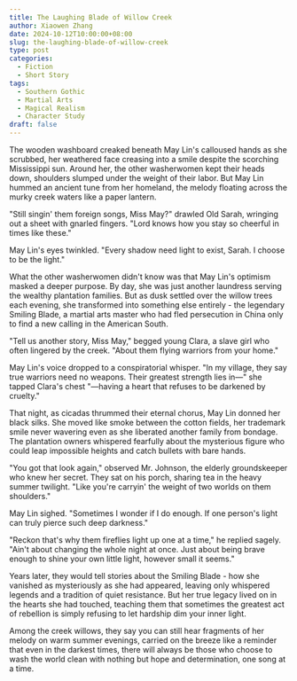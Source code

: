 ```yaml
---
title: The Laughing Blade of Willow Creek
author: Xiaowen Zhang
date: 2024-10-12T10:00:00+08:00
slug: the-laughing-blade-of-willow-creek
type: post
categories:
  - Fiction
  - Short Story
tags:
  - Southern Gothic
  - Martial Arts
  - Magical Realism
  - Character Study
draft: false
---
```


The wooden washboard creaked beneath May Lin's calloused hands as she scrubbed, her weathered face creasing into a smile despite the scorching Mississippi sun. Around her, the other washerwomen kept their heads down, shoulders slumped under the weight of their labor. But May Lin hummed an ancient tune from her homeland, the melody floating across the murky creek waters like a paper lantern.

"Still singin' them foreign songs, Miss May?" drawled Old Sarah, wringing out a sheet with gnarled fingers. "Lord knows how you stay so cheerful in times like these."

May Lin's eyes twinkled. "Every shadow need light to exist, Sarah. I choose to be the light."

What the other washerwomen didn't know was that May Lin's optimism masked a deeper purpose. By day, she was just another laundress serving the wealthy plantation families. But as dusk settled over the willow trees each evening, she transformed into something else entirely - the legendary Smiling Blade, a martial arts master who had fled persecution in China only to find a new calling in the American South.

"Tell us another story, Miss May," begged young Clara, a slave girl who often lingered by the creek. "About them flying warriors from your home."

May Lin's voice dropped to a conspiratorial whisper. "In my village, they say true warriors need no weapons. Their greatest strength lies in—" she tapped Clara's chest "—having a heart that refuses to be darkened by cruelty."

That night, as cicadas thrummed their eternal chorus, May Lin donned her black silks. She moved like smoke between the cotton fields, her trademark smile never wavering even as she liberated another family from bondage. The plantation owners whispered fearfully about the mysterious figure who could leap impossible heights and catch bullets with bare hands.

"You got that look again," observed Mr. Johnson, the elderly groundskeeper who knew her secret. They sat on his porch, sharing tea in the heavy summer twilight. "Like you're carryin' the weight of two worlds on them shoulders."

May Lin sighed. "Sometimes I wonder if I do enough. If one person's light can truly pierce such deep darkness."

"Reckon that's why them fireflies light up one at a time," he replied sagely. "Ain't about changing the whole night at once. Just about being brave enough to shine your own little light, however small it seems."

Years later, they would tell stories about the Smiling Blade - how she vanished as mysteriously as she had appeared, leaving only whispered legends and a tradition of quiet resistance. But her true legacy lived on in the hearts she had touched, teaching them that sometimes the greatest act of rebellion is simply refusing to let hardship dim your inner light.

Among the creek willows, they say you can still hear fragments of her melody on warm summer evenings, carried on the breeze like a reminder that even in the darkest times, there will always be those who choose to wash the world clean with nothing but hope and determination, one song at a time.